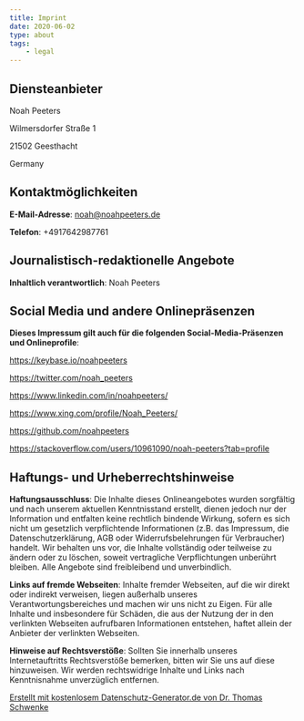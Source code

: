 ```yaml
---
title: Imprint
date: 2020-06-02
type: about
tags:
    - legal
---
```

<h2 id="m46">Diensteanbieter</h2>
<p> Noah Peeters</p>
<p> Wilmersdorfer Straße 1</p>
<p> 21502 Geesthacht</p>
<p> Germany</p>
<h2 id="m56">Kontaktmöglichkeiten</h2><p><strong>E-Mail-Adresse</strong>: <a href="mailto:noah@noahpeeters.de">noah@noahpeeters.de</a></p>
<p><strong>Telefon</strong>: +4917642987761</p>
<ul class="m-elements"></ul><h2 id="m154">Journalistisch-redaktionelle Angebote</h2><p><strong>Inhaltlich verantwortlich</strong>: Noah Peeters</p>
<ul class="m-elements"></ul><h2 id="m172">Social Media und andere Onlinepräsenzen</h2><p><strong>Dieses Impressum gilt auch für die folgenden Social-Media-Präsenzen und Onlineprofile</strong>:</p> <p><a href="https://keybase.io/noahpeeters" target="_blank">https://keybase.io/noahpeeters</a></p>
<p><a href="https://twitter.com/noah_peeters" target="_blank">https://twitter.com/noah_peeters</a></p>
<p><a href="https://www.linkedin.com/in/noahpeeters/" target="_blank">https://www.linkedin.com/in/noahpeeters/</a></p>
<p><a href="https://www.xing.com/profile/Noah_Peeters/" target="_blank">https://www.xing.com/profile/Noah_Peeters/</a></p>
<p><a href="https://github.com/noahpeeters" target="_blank">https://github.com/noahpeeters</a></p>
<p><a href="https://stackoverflow.com/users/10961090/noah-peeters?tab=profile" target="_blank">https://stackoverflow.com/users/10961090/noah-peeters?tab=profile</a></p>
<ul class="m-elements"></ul><h2 id="m65">Haftungs- und Urheberrechtshinweise</h2><p><strong>Haftungsausschluss</strong>: Die Inhalte dieses Onlineangebotes wurden sorgfältig und nach unserem aktuellen Kenntnisstand erstellt, dienen jedoch nur der Information und entfalten keine rechtlich bindende Wirkung, sofern es sich nicht um gesetzlich verpflichtende Informationen (z.B. das Impressum, die Datenschutzerklärung, AGB oder Widerrufsbelehrungen für Verbraucher) handelt. Wir behalten uns vor, die Inhalte vollständig oder teilweise zu ändern oder zu löschen, soweit vertragliche Verpflichtungen unberührt bleiben. Alle Angebote sind freibleibend und unverbindlich. </p>
<p><strong>Links auf fremde Webseiten</strong>: Inhalte fremder Webseiten, auf die wir direkt oder indirekt verweisen, liegen außerhalb unseres Verantwortungsbereiches und machen wir uns nicht zu Eigen. Für alle Inhalte und insbesondere für Schäden, die aus der Nutzung der in den verlinkten Webseiten aufrufbaren Informationen entstehen, haftet allein der Anbieter der verlinkten Webseiten.</p>
<p><strong>Hinweise auf Rechtsverstöße</strong>: Sollten Sie innerhalb unseres Internetauftritts Rechtsverstöße bemerken, bitten wir Sie uns auf diese hinzuweisen. Wir werden rechtswidrige Inhalte und Links nach Kenntnisnahme unverzüglich entfernen.</p>
<ul class="m-elements"></ul><p class="seal"><a href="https://datenschutz-generator.de/?l=de" title="Rechtstext von Dr. Schwenke - für weitere Informationen bitte anklicken." target="_blank">Erstellt mit kostenlosem Datenschutz-Generator.de von Dr. Thomas Schwenke</a></p>
